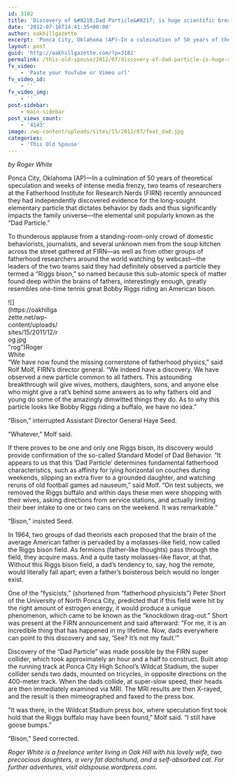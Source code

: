 ```yaml
---
id: 3182
title: 'Discovery of &#8216;Dad Particle&#8217; is huge scientific breakthrough'
date: '2012-07-16T14:41:35+00:00'
author: oakhillgazette
excerpt: 'Ponca City, Oklahoma (AP)—In a culmination of 50 years of theoretical speculation and weeks of intense media frenzy, two teams of researchers at the Fatherhood Institute for Research Nerds (FIRN) recently announced they had independently discovered evidence for the long-sought elementary particle that dictates behavior by dads and thus significantly impacts the family universe—the elemental unit popularly known as the “Dad Particle.”'
layout: post
guid: 'http://oakhillgazette.com/?p=3182'
permalink: /this-old-spouse/2012/07/discovery-of-dad-particle-is-huge-scientific-breakthrough/
fv_video:
    - 'Paste your YouTube or Vimeo url'
fv_video_id:
    - ''
fv_video_img:
    - ''
post-sidebar:
    - main-sidebar
post_views_count:
    - '4143'
image: /wp-content/uploads/sites/15/2012/07/feat_dad.jpg
categories:
    - 'This Old Spouse'
---
```


*by Roger White*

Ponca City, Oklahoma (AP)—In a culmination of 50 years of theoretical speculation and weeks of intense media frenzy, two teams of researchers at the Fatherhood Institute for Research Nerds (FIRN) recently announced they had independently discovered evidence for the long-sought elementary particle that dictates behavior by dads and thus significantly impacts the family universe—the elemental unit popularly known as the “Dad Particle.”

To thunderous applause from a standing-room-only crowd of domestic behaviorists, journalists, and several unknown men from the soup kitchen across the street gathered at FIRN—as well as from other groups of fatherhood researchers around the world watching by webcast—the leaders of the two teams said they had definitely observed a particle they termed a “Riggs bison,” so named because this sub-atomic speck of matter found deep within the brains of fathers, interestingly enough, greatly resembles one-time tennis great Bobby Riggs riding an American bison.

<div class="wp-caption alignleft" id="attachment_2202" style="width: 118px">![](https://oakhillgazette.net/wp-content/uploads/sites/15/2011/12/rog.jpg "rog")Roger White

</div>“We have now found the missing cornerstone of fatherhood physics,” said Rolf Molf, FIRN’s director general. “We indeed have a discovery. We have observed a new particle common to all fathers. This astounding breakthrough will give wives, mothers, daughters, sons, and anyone else who might give a rat’s behind some answers as to why fathers old and young do some of the amazingly dimwitted things they do. As to why this particle looks like Bobby Riggs riding a buffalo, we have no idea.”

“Bison,” interrupted Assistant Director General Haye Seed.

“Whatever,” Molf said.

If there proves to be one and only one Riggs bison, its discovery would provide confirmation of the so-called Standard Model of Dad Behavior. “It appears to us that this ‘Dad Particle’ determines fundamental fatherhood characteristics, such as affinity for lying horizontal on couches during weekends, slipping an extra fiver to a grounded daughter, and watching reruns of old football games ad nauseum,” said Molf. “On test subjects, we removed the Riggs buffalo and within days these men were shopping with their wives, asking directions from service stations, and actually limiting their beer intake to one or two cans on the weekend. It was remarkable.”

“Bison,” insisted Seed.

In 1964, two groups of dad theorists each proposed that the brain of the average American father is pervaded by a molasses-like field, now called the Riggs bison field. As fermions (father-like thoughts) pass through the field, they acquire mass. And a quite tasty molasses-like flavor, at that. Without this Riggs bison field, a dad’s tendency to, say, hog the remote, would literally fall apart; even a father’s boisterous belch would no longer exist.

One of the “fysicists,” (shortened from “fatherhood physicists”) Peter Short of the University of North Ponca City, predicted that if this field were hit by the right amount of estrogen energy, it would produce a unique phenomenon, which came to be known as the “knockdown drag-out.” Short was present at the FIRN announcement and said afterward: “For me, it is an incredible thing that has happened in my lifetime. Now, dads everywhere can point to this discovery and say, ‘See? It’s not my fault.’”

Discovery of the “Dad Particle” was made possible by the FIRN super collider, which took approximately an hour and a half to construct. Built atop the running track at Ponca City High School’s Wildcat Stadium, the super collider sends two dads, mounted on tricycles, in opposite directions on the 400-meter track. When the dads collide, at super-slow speed, their heads are then immediately examined via MRI. The MRI results are then X-rayed, and the result is then mimeographed and faxed to the press box.

“It was there, in the Wildcat Stadium press box, where speculation first took hold that the Riggs buffalo may have been found,” Molf said. “I still have goose bumps.”

“Bison,” Seed corrected.

*Roger White is a freelance writer living in Oak Hill with his lovely wife, two precocious daughters, a very fat dachshund, and a self-absorbed cat. For further adventures, visit oldspouse.wordpress.com.*